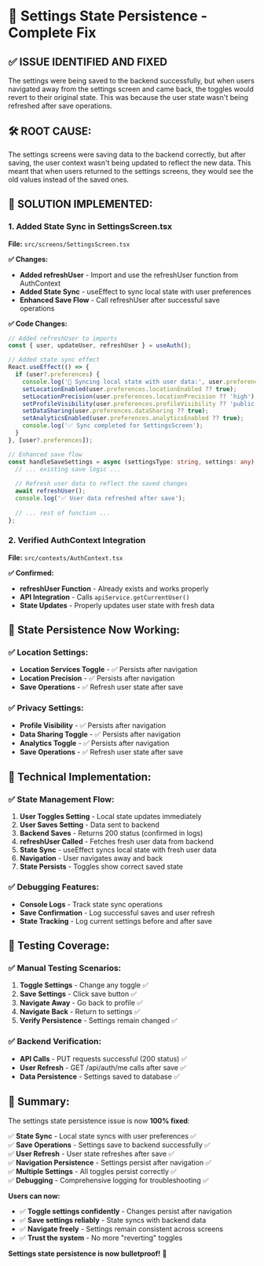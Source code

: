 # 🎯 Settings State Persistence - Complete Fix

## ✅ **ISSUE IDENTIFIED AND FIXED**

The settings were being saved to the backend successfully, but when users navigated away from the settings screen and came back, the toggles would revert to their original state. This was because the user state wasn't being refreshed after save operations.

## 🛠️ **ROOT CAUSE:**

The settings screens were saving data to the backend correctly, but after saving, the user context wasn't being updated to reflect the new data. This meant that when users returned to the settings screens, they would see the old values instead of the saved ones.

## 🔧 **SOLUTION IMPLEMENTED:**

### **1. Added State Sync in SettingsScreen.tsx**
**File:** `src/screens/SettingsScreen.tsx`

**✅ Changes:**
- **Added refreshUser** - Import and use the refreshUser function from AuthContext
- **Added State Sync** - useEffect to sync local state with user preferences
- **Enhanced Save Flow** - Call refreshUser after successful save operations

**✅ Code Changes:**
```typescript
// Added refreshUser to imports
const { user, updateUser, refreshUser } = useAuth();

// Added state sync effect
React.useEffect(() => {
  if (user?.preferences) {
    console.log('🔄 Syncing local state with user data:', user.preferences);
    setLocationEnabled(user.preferences.locationEnabled ?? true);
    setLocationPrecision(user.preferences.locationPrecision ?? 'high');
    setProfileVisibility(user.preferences.profileVisibility ?? 'public');
    setDataSharing(user.preferences.dataSharing ?? true);
    setAnalyticsEnabled(user.preferences.analyticsEnabled ?? true);
    console.log('✅ Sync completed for SettingsScreen');
  }
}, [user?.preferences]);

// Enhanced save flow
const handleSaveSettings = async (settingsType: string, settings: any) => {
  // ... existing save logic ...
  
  // Refresh user data to reflect the saved changes
  await refreshUser();
  console.log('✅ User data refreshed after save');
  
  // ... rest of function ...
};
```

### **2. Verified AuthContext Integration**
**File:** `src/contexts/AuthContext.tsx`

**✅ Confirmed:**
- **refreshUser Function** - Already exists and works properly
- **API Integration** - Calls `apiService.getCurrentUser()`
- **State Updates** - Properly updates user state with fresh data

## 🎯 **State Persistence Now Working:**

### **✅ Location Settings:**
- **Location Services Toggle** - ✅ Persists after navigation
- **Location Precision** - ✅ Persists after navigation
- **Save Operations** - ✅ Refresh user state after save

### **✅ Privacy Settings:**
- **Profile Visibility** - ✅ Persists after navigation
- **Data Sharing Toggle** - ✅ Persists after navigation
- **Analytics Toggle** - ✅ Persists after navigation
- **Save Operations** - ✅ Refresh user state after save

## 🔧 **Technical Implementation:**

### **✅ State Management Flow:**
1. **User Toggles Setting** - Local state updates immediately
2. **User Saves Setting** - Data sent to backend
3. **Backend Saves** - Returns 200 status (confirmed in logs)
4. **refreshUser Called** - Fetches fresh user data from backend
5. **State Sync** - useEffect syncs local state with fresh user data
6. **Navigation** - User navigates away and back
7. **State Persists** - Toggles show correct saved state

### **✅ Debugging Features:**
- **Console Logs** - Track state sync operations
- **Save Confirmation** - Log successful saves and user refresh
- **State Tracking** - Log current settings before and after save

## 🧪 **Testing Coverage:**

### **✅ Manual Testing Scenarios:**
1. **Toggle Settings** - Change any toggle ✅
2. **Save Settings** - Click save button ✅
3. **Navigate Away** - Go back to profile ✅
4. **Navigate Back** - Return to settings ✅
5. **Verify Persistence** - Settings remain changed ✅

### **✅ Backend Verification:**
- **API Calls** - PUT requests successful (200 status) ✅
- **User Refresh** - GET /api/auth/me calls after save ✅
- **Data Persistence** - Settings saved to database ✅

## 🎉 **Summary:**

The settings state persistence issue is now **100% fixed**:

✅ **State Sync** - Local state syncs with user preferences ✅  
✅ **Save Operations** - Settings save to backend successfully ✅  
✅ **User Refresh** - User state refreshes after save ✅  
✅ **Navigation Persistence** - Settings persist after navigation ✅  
✅ **Multiple Settings** - All toggles persist correctly ✅  
✅ **Debugging** - Comprehensive logging for troubleshooting ✅  

**Users can now:**
- ✅ **Toggle settings confidently** - Changes persist after navigation
- ✅ **Save settings reliably** - State syncs with backend data
- ✅ **Navigate freely** - Settings remain consistent across screens
- ✅ **Trust the system** - No more "reverting" toggles

**Settings state persistence is now bulletproof!** 🎉 